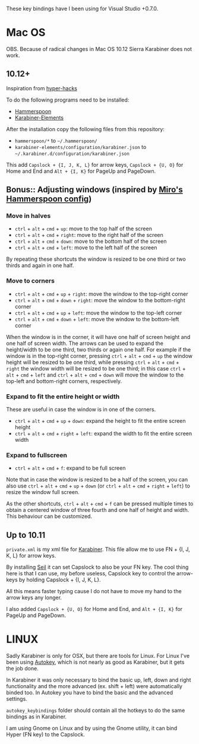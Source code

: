 These key bindings have I been using for Visual Studio +0.7.0.

Mac OS
===
OBS. Because of radical changes in Mac OS 10.12 Sierra Karabiner does not work.

10.12+
----------
Inspiration from [hyper-hacks](https://github.com/braydenm/hyper-hacks)

To do the following programs need to be installed:
 * [Hammerspoon](https://github.com/Hammerspoon/hammerspoon)
 * [Karabiner-Elements](https://github.com/tekezo/Karabiner-Elements)

After the installation copy the following files from this repository:
 * `hammerspoon/*` to `~/.hammerspoon/`
 * `karabiner-elements/configuration/karabiner.json` to `~/.karabiner.d/configuration/karabiner.json`

This add `Capslock + {I, J, K, L}` for arrow keys, `Capslock + {U, O}` for Home and End and `Alt + {I, K}` for PageUp and PageDown.

## Bonus:: Adjusting windows (inspired by [Miro's Hammerspoon config](https://github.com/miromannino/hammerspoon-config))

### Move in halves

 - `ctrl` + `alt` + `cmd` + `up`: move to the top half of the screen
 - `ctrl` + `alt` + `cmd` + `right`: move to the right half of the screen
 - `ctrl` + `alt` + `cmd` + `down`: move to the bottom half of the screen
 - `ctrl` + `alt` + `cmd` + `left`: move to the left half of the screen

By repeating these shortcuts the window is resized to be one third or two thirds and again in one half.

### Move to corners

 - `ctrl` + `alt` + `cmd` + `up` + `right`: move the window to the top-right corner
 - `ctrl` + `alt` + `cmd` + `down` + `right`: move the window to the bottom-right corner
 - `ctrl` + `alt` + `cmd` + `up` + `left`: move the window to the top-left corner
 - `ctrl` + `alt` + `cmd` + `down` + `left`: move the window to the bottom-left corner

 When the window is in the corner, it will have one half of screen height and one half of screen width.
 The arrows can be used to expand the height/width to be one third, two thirds or again one half.
 For example if the window is in the top-right corner, pressing `ctrl` + `alt` + `cmd` + `up` the window height will be resized to be one third, while pressing `ctrl` + `alt` + `cmd` + `right` the window width will be resized to be one third; in this case `ctrl` + `alt` + `cmd` + `left` and `ctrl` + `alt` + `cmd` + `down` will move the window to the top-left and bottom-right corners, respectively.

### Expand to fit the entire height or width

These are useful in case the window is in one of the corners.

 - `ctrl` + `alt` + `cmd` + `up` + `down`: expand the height to fit the entire screen height
 - `ctrl` + `alt` + `cmd` + `right` + `left`: expand the width to fit the entire screen width

### Expand to fullscreen

 - `ctrl` + `alt` + `cmd` + `f`: expand to be full screen

Note that in case the window is resized to be a half of the screen, you can also use `ctrl` + `alt` + `cmd` + `up` + `down` (or `ctrl` + `alt` + `cmd` + `right` + `left`) to resize the window full screen.

As the other shortcuts, `ctrl` + `alt` + `cmd` + `f` can be pressed multiple times to obtain a centered window of three fourth and one half of height and width. This behaviour can be customized.


Up to 10.11
----
`private.xml` is my xml file for [Karabiner](https://pqrs.org/osx/karabiner/). This file allow me to use FN + {I, J, K, L} for arrow keys.

By installing [Seil](https://pqrs.org/osx/karabiner/seil.html.en) it can set Capslock to also be your FN key. The cool thing here is that I can use, my before useless, Capslock key to control the arrow-keys by holding Capslock + {I, J, K, L}.

All this means faster typing cause I do not have to move my hand to the arrow keys any longer.

I also added `Capslock + {U, O}` for Home and End, and `Alt + {I, K}` for PageUp and PageDown.

LINUX
=====
Sadly Karabiner is only for OSX, but there are tools for Linux.
For Linux I've been using [Autokey](https://apps.ubuntu.com/cat/applications/precise/autokey-gtk/), which is not nearly as good as Karabiner, but it gets the job done.

In Karabiner it was only necessary to bind the basic up, left, down and right functionality and the more advanced (ex. shift + left) were automatically binded too.
In Autokey you have to bind the basic and the advanced settings.

`autokey_keybindings` folder should contain all the hotkeys to do the same bindings as in Karabiner.

I am using Gnome on Linux and by using the Gnome utility, it can bind Hyper (FN key) to the Capslock.
